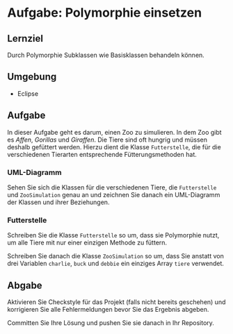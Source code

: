 # Aufgabe: Polymorphie einsetzen

## Lernziel

Durch Polymorphie Subklassen wie Basisklassen behandeln können.


## Umgebung

  * Eclipse


## Aufgabe

In dieser Aufgabe geht es darum, einen Zoo zu simulieren. In dem Zoo gibt es _Affen_, _Gorillas_ und _Giraffen_. Die Tiere sind oft hungrig und müssen deshalb gefüttert werden. Hierzu dient die Klasse `Futterstelle`, die für die verschiedenen Tierarten entsprechende Fütterungsmethoden hat.


### UML-Diagramm

Sehen Sie sich die Klassen für die verschiedenen Tiere, die `Futterstelle` und `ZooSimulation` genau an und zeichnen Sie danach ein UML-Diagramm der Klassen und ihrer Beziehungen.


### Futterstelle

Schreiben Sie die Klasse `Futterstelle` so um, dass sie Polymorphie nutzt, um alle Tiere mit nur einer einzigen Methode zu füttern.

Schreiben Sie danach die Klasse `ZooSimulation` so um, dass Sie anstatt von drei Variablen `charlie`, `buck` und `debbie` ein einziges Array `tiere` verwendet.


## Abgabe

Aktivieren Sie Checkstyle für das Projekt (falls nicht bereits geschehen) und korrigieren Sie alle Fehlermeldungen bevor Sie das Ergebnis abgeben.

Committen Sie Ihre Lösung und pushen Sie sie danach in Ihr Repository.
